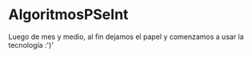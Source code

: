 # AlgoritmosPSeInt
Luego de mes y medio, al fin dejamos el papel y comenzamos a usar la tecnología :')'
